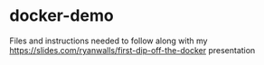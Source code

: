 # docker-demo
Files and instructions needed to follow along with my https://slides.com/ryanwalls/first-dip-off-the-docker presentation

